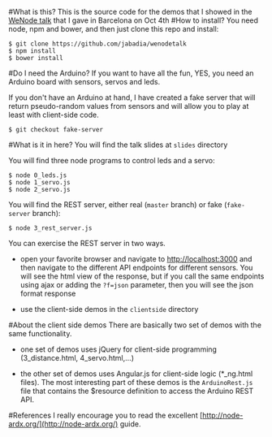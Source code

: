 #What is this?
This is the source code for the demos that I showed in the [WeNode talk](http://wenode.barcelonajs.org/) that I gave in Barcelona on Oct 4th
#How to install?
You need node, npm and bower, and then just clone this repo and install:

    $ git clone https://github.com/jabadia/wenodetalk
    $ npm install
    $ bower install
    
#Do I need the Arduino?
If you want to have all the fun, YES, you need an Arduino board with sensors, servos and leds.

If you don't have an Arduino at hand, I have created a fake server that will return pseudo-random values from sensors and will allow you to play at least with client-side code.

    $ git checkout fake-server
    
#What is it in here?
You will find the talk slides at `slides` directory

You will find three node programs to control leds and a servo:

    $ node 0_leds.js
    $ node 1_servo.js
    $ node 2_servo.js
    
You will find the REST server, either real (`master` branch) or fake (`fake-server` branch):

    $ node 3_rest_server.js
    
You can exercise the REST server in two ways.

* open your favorite browser and navigate to [http://localhost:3000](http://localhost:3000) and then navigate to the different API endpoints for different sensors. You will see the html view of the response, but if you call the same endpoints using ajax or adding the `?f=json` parameter, then you will see the json format response

* use the client-side demos in the `clientside` directory

#About the client side demos
There are basically two set of demos with the same functionality.

* one set of demos uses jQuery for client-side programming (3_distance.html, 4_servo.html,...)


* the other set of demos uses Angular.js for client-side logic (*_ng.html files). The most interesting part of these demos is the `ArduinoRest.js` file that contains the $resource definition to access the Arduino REST API.

#References
I really encourage you to read the excellent [http://node-ardx.org/](http://node-ardx.org/) guide.
